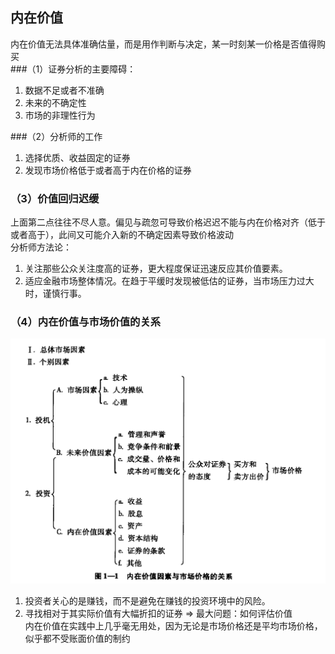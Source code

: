 ## 内在价值  
内在价值无法具体准确估量，而是用作判断与决定，某一时刻某一价格是否值得购买  
###（1）证券分析的主要障碍：  
1. 数据不足或者不准确  
2. 未来的不确定性  
3. 市场的非理性行为  
  
###（2）分析师的工作  
1. 选择优质、收益固定的证券  
2. 发现市场价格低于或者高于内在价格的证券  
  
### （3）价值回归迟缓  
上面第二点往往不尽人意。偏见与疏忽可导致价格迟迟不能与内在价格对齐（低于或者高于），此间又可能介入新的不确定因素导致价格波动  
分析师方法论：
1. 关注那些公众关注度高的证券，更大程度保证迅速反应其价值要素。  
2. 适应金融市场整体情况。在趋于平缓时发现被低估的证券，当市场压力过大时，谨慎行事。  
### （4）内在价值与市场价值的关系 
![](img/1.png)  

1. 投资者关心的是赚钱，而不是避免在赚钱的投资环境中的风险。  
2. 寻找相对于其实际价值有大幅折扣的证券 => 最大问题：如何评估价值  
内在价值在实践中上几乎毫无用处，因为无论是市场价格还是平均市场价格，似乎都不受账面价值的制约